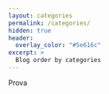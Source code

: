 ```yaml
---
layout: categories
permalink: /categories/
hidden: true
header:
  overlay_color: "#5e616c"
excerpt: >
  Blog order by categories
---
```

Prova
